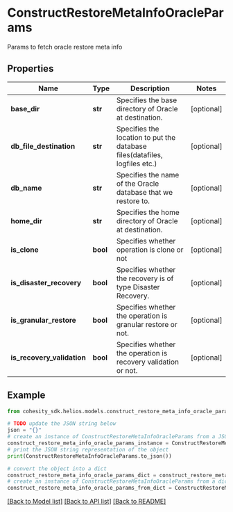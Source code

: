 # ConstructRestoreMetaInfoOracleParams

Params to fetch oracle restore meta info

## Properties

Name | Type | Description | Notes
------------ | ------------- | ------------- | -------------
**base_dir** | **str** | Specifies the base directory of Oracle at destination. | [optional] 
**db_file_destination** | **str** | Specifies the location to put the database files(datafiles, logfiles etc.) | [optional] 
**db_name** | **str** | Specifies the name of the Oracle database that we restore to. | [optional] 
**home_dir** | **str** | Specifies the home directory of Oracle at destination. | [optional] 
**is_clone** | **bool** | Specifies whether operation is clone or not | [optional] 
**is_disaster_recovery** | **bool** | Specifies whether the recovery is of type Disaster Recovery. | [optional] 
**is_granular_restore** | **bool** | Specifies whether the operation is granular restore or not. | [optional] 
**is_recovery_validation** | **bool** | Specifies whether the operation is recovery validation or not. | [optional] 

## Example

```python
from cohesity_sdk.helios.models.construct_restore_meta_info_oracle_params import ConstructRestoreMetaInfoOracleParams

# TODO update the JSON string below
json = "{}"
# create an instance of ConstructRestoreMetaInfoOracleParams from a JSON string
construct_restore_meta_info_oracle_params_instance = ConstructRestoreMetaInfoOracleParams.from_json(json)
# print the JSON string representation of the object
print(ConstructRestoreMetaInfoOracleParams.to_json())

# convert the object into a dict
construct_restore_meta_info_oracle_params_dict = construct_restore_meta_info_oracle_params_instance.to_dict()
# create an instance of ConstructRestoreMetaInfoOracleParams from a dict
construct_restore_meta_info_oracle_params_from_dict = ConstructRestoreMetaInfoOracleParams.from_dict(construct_restore_meta_info_oracle_params_dict)
```
[[Back to Model list]](../README.md#documentation-for-models) [[Back to API list]](../README.md#documentation-for-api-endpoints) [[Back to README]](../README.md)


